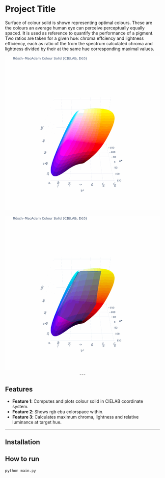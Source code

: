 # Project Title

Surface of colour solid is shown representing optimal colours. These are the colours an average human eye can perceive perceptually equally spaced.
It is used as reference to quantify the performance of a pigment. Two ratios are taken for a given hue: chroma effciency and lightness efficiency,
each as ratio of the from the spectrum calculated chroma and lightness divided by their at the same hue corresponding maximal values.

<p align="center">
  <img
    src="GIF/rosch_macadam_colour_solid_rotation_opacity10_inf.gif"
    alt="MacAdam Color Solid Rotation Demo"
    style="max-width: 100%; height: auto; width: 800px;">
  
  <p align="center">
  <img
    src="GIF/rosch_macadam_colour_solid_rotation_rgbebu_inf.gif"
    alt="MacAdam Color Solid and RGB-EBU"
    style="max-width: 100%; height: auto; width: 800px;">
---

## Features
- **Feature 1**: Computes and plots colour solid in CIELAB coordinate system.
- **Feature 2**: Shows rgb ebu colorspace within.
- **Feature 3**: Calculates maximum chroma, lightness and relative luminance at target hue.

---

## Installation

## How to run
```bash
python main.py

